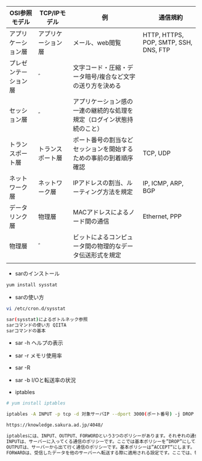 | OSI参照モデル | TCP/IPモデル | 例 |　通信規約 |
| - | - | - | -|
| アプリケーション層 | アプリケーション層 | メール、web閲覧 | HTTP, HTTPS, POP, SMTP, SSH, DNS, FTP |
| プレゼンテーション層 | ゛ | 文字コード・圧縮・データ暗号/複合など文字の送り方を決める |  |
| セッション層 | ゛ | アプリケーション感の一連の継続的な処理を規定（ログイン状態持続のこと） |  |
| トランスポート層 | トランスポート層 | ポート番号の割当などセッションを開始するための事前の到着順序確認 | TCP, UDP |
| ネットワーク層 | ネットワーク層 | IPアドレスの割当、ルーティング方法を規定 | IP, ICMP, ARP, BGP |
| データリンク層 | 物理層 | MACアドレスによるノード間の通信 | Ethernet, PPP |
| 物理層 | ゛ | ビットによるコンピュータ間の物理的なデータ伝送形式を規定 |  |
|  |  |  |  |

* sarのインストール

```sh
yum install sysstat
```

* sarの使い方

```sh
vi /etc/cron.d/sysstat

sar(sysstat)によるボトルネック参照
sarコマンドの使い方 QIITA
sarコマンドの基本
```

* sar -h ヘルプの表示
* sar -r メモリ使用率 
* sar -R

* sar -b I/Oと転送率の状況

* iptables

```sh
# yum install iptables

iptables -A INPUT -p tcp -d 対象サーバIP --dport 3000(ポート番号) -j DROP

https://knowledge.sakura.ad.jp/4048/

iptablesには、INPUT、OUTPUT、FORWORDという3つのポリシーがあります。それぞれの通信の基本ポリシーを”DROP”(拒否)、”ACCEPT”(許可)のどちらかに設定できます。
INPUTは、サーバーに入ってくる通信のポリシーです。ここでは基本ポリシーを”DROP”にして、あとで個別のポートに対して許可する設定にします。
OUTPUTは、サーバーから出て行く通信のポリシーです。基本ポリシーは”ACCEPT“にします。
FORWARDは、受信したデータを他のサーバーへ転送する際に適用される設定です。ここでは、特に転送するサーバーは無いので”DROP”にします。

```
